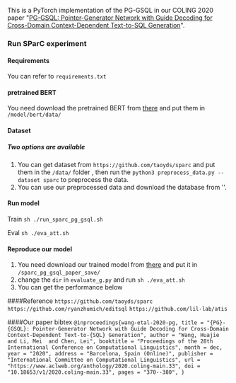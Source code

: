 This is a PyTorch implementation of the PG-GSQL in our COLING 2020 paper "[PG-GSQL: Pointer-Generator Network with Guide Decoding for Cross-Domain Context-Dependent Text-to-SQL Generation](https://www.aclweb.org/anthology/2020.coling-main.33/)".



### Run SParC experiment

####  Requirements
You can refer to `requirements.txt` 

#### pretrained BERT
You need download the pretrained BERT from [there](https://www.aclweb.org/anthology/2020.coling-main.33/) and put them in `/model/bert/data/`

####  Dataset
##### Two options are available
1) You can get dataset from  `https://github.com/taoyds/sparc` and put them in the `/data/` folder
, then run the `python3 preprocess_data.py --dataset sparc` to preprocess the data.
2) You can use our preprocessed data and  download the database from ''.
#### Run model
Train `sh ./run_sparc_pg_gsql.sh`

Eval `sh ./eva_att.sh`

#### Reproduce our model 
1) You need download our trained model from [there](https://www.aclweb.org/anthology/2020.coling-main.33/) and put it in `/sparc_pg_gsql_paper_save/`
2) change the `dir` in `evaluate_g.py` and run `sh ./eva_att.sh`
3) You can get the performance below

####Reference
`https://github.com/taoyds/sparc`
`https://github.com/ryanzhumich/editsql`
`https://github.com/lil-lab/atis`

####Our paper bibtex
`@inproceedings{wang-etal-2020-pg,
    title = "{PG}-{GSQL}: Pointer-Generator Network with Guide Decoding for Cross-Domain Context-Dependent Text-to-{SQL} Generation",
    author = "Wang, Huajie  and
      Li, Mei  and
      Chen, Lei",
    booktitle = "Proceedings of the 28th International Conference on Computational Linguistics",
    month = dec,
    year = "2020",
    address = "Barcelona, Spain (Online)",
    publisher = "International Committee on Computational Linguistics",
    url = "https://www.aclweb.org/anthology/2020.coling-main.33",
    doi = "10.18653/v1/2020.coling-main.33",
    pages = "370--380",
}`